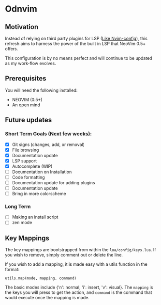 # Odnvim 

## Motivation

Instead of relying on third party plugins for LSP ([Like Nvim-config](https://github.com/OkelleyDevelopment/Nvim-Config)), 
this refresh aims to harness the power of the built in LSP that NeoVim 0.5+ offers.

This configuration is by no means perfect and will continue to be updated as my work-flow
evolves.

## Prerequisites

You will need the following installed:

- NEOVIM (0.5+)
- An open mind

## Future updates

### Short Term Goals (Next few weeks):
- [x] Git signs (changes, add, or removal)
- [x] File browsing
- [x] Documentation update
- [x] LSP support
- [x] Autocomplete  (WIP)
- [ ] Documentation on Installation
- [ ] Code formatting
- [ ] Documentation update for adding plugins
- [ ] Documentation update
- [ ] Bring in more colorscheme

### Long Term

- [ ] Making an install script
- [ ] zen mode

## Key Mappings

The key mappings are bootstrapped from within the `lua/config/keys.lua`. If you
wish to remove, simply comment out or delete the line.

If you wish to add a mapping, it is made easy with a utils function in the format: 

```
utils.map(mode, mapping, command)
```
The basic modes include {'n': normal, 'i': insert, 'v': visual}. The `mapping` is the
keys you will press to get the action, and `command` is the command that would execute once 
the mapping is made.

